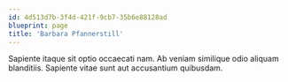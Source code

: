 ```yaml
---
id: 4d513d7b-3f4d-421f-9cb7-35b6e88128ad
blueprint: page
title: 'Barbara Pfannerstill'
---
```

Sapiente itaque sit optio occaecati nam. Ab veniam similique odio aliquam blanditiis. Sapiente vitae sunt aut accusantium quibusdam.